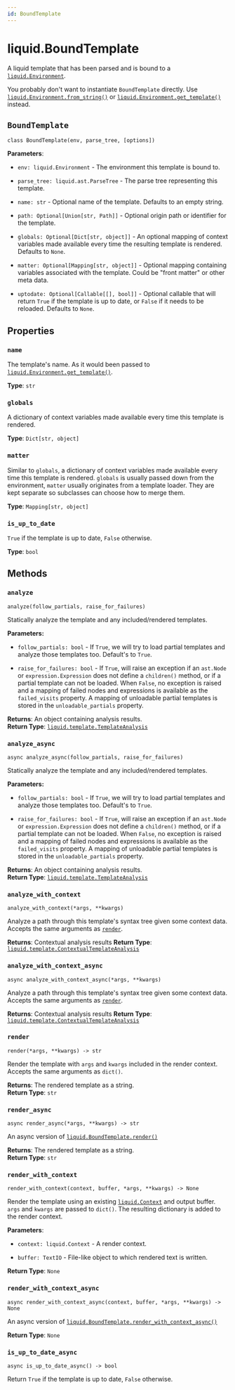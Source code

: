```yaml
---
id: BoundTemplate
---
```


# liquid.BoundTemplate

A liquid template that has been parsed and is bound to a [`liquid.Environment`](./environment.md).

You probably don't want to instantiate `BoundTemplate` directly. Use [`liquid.Environment.from_string()`](./environment.md#from_string) or [`liquid.Environment.get_template()`](./environment.md#get_template) instead.

## `BoundTemplate`

`class BoundTemplate(env, parse_tree, [options])`

**Parameters**:

- `env: liquid.Environment` - The environment this template is bound to.

- `parse_tree: liquid.ast.ParseTree` - The parse tree representing this template.

- `name: str` - Optional name of the template. Defaults to an empty string.

- `path: Optional[Union[str, Path]]` - Optional origin path or identifier for the template.

- `globals: Optional[Dict[str, object]]` - An optional mapping of context variables made available every time the resulting template is rendered. Defaults to `None`.

- `matter: Optional[Mapping[str, object]]` - Optional mapping containing variables associated with the template. Could be "front matter" or other meta data.

- `uptodate: Optional[Callable[[], bool]]` - Optional callable that will return `True` if the template is up to date, or `False` if it needs to be reloaded. Defaults to `None`.

## Properties

### `name`

The template's name. As it would been passed to [`liquid.Environment.get_template()`](Environment#get_template).

**Type**: `str`

### `globals`

A dictionary of context variables made available every time this template is rendered.

**Type**: `Dict[str, object]`

### `matter`

Similar to `globals`, a dictionary of context variables made available every time this template is rendered. `globals` is usually passed down from the environment, `matter` usually originates from a template loader. They are kept separate so subclasses can choose how to merge them.

**Type**: `Mapping[str, object]`

### `is_up_to_date`

`True` if the template is up to date, `False` otherwise.

**Type**: `bool`

## Methods

### `analyze`

`analyze(follow_partials, raise_for_failures)`

Statically analyze the template and any included/rendered templates.

**Parameters:**

- `follow_partials: bool` - If `True`, we will try to load partial templates and analyze those templates too. Default's to `True`.

- `raise_for_failures: bool` - If `True`, will raise an exception if an `ast.Node` or `expression.Expression` does not define a `children()` method, or if a partial template can not be loaded. When `False`, no exception is raised and a mapping of failed nodes and expressions is available as the `failed_visits` property. A mapping of unloadable partial templates is stored in the `unloadable_partials` property.

**Returns**: An object containing analysis results.  
**Return Type**: [`liquid.template.TemplateAnalysis`](./template-analysis.md)

### `analyze_async`

`async analyze_async(follow_partials, raise_for_failures)`

Statically analyze the template and any included/rendered templates.

**Parameters:**

- `follow_partials: bool` - If `True`, we will try to load partial templates and analyze those templates too. Default's to `True`.

- `raise_for_failures: bool` - If `True`, will raise an exception if an `ast.Node` or `expression.Expression` does not define a `children()` method, or if a partial template can not be loaded. When `False`, no exception is raised and a mapping of failed nodes and expressions is available as the `failed_visits` property. A mapping of unloadable partial templates is stored in the `unloadable_partials` property.

**Returns**: An object containing analysis results.  
**Return Type**: [`liquid.template.TemplateAnalysis`](./template-analysis.md)

### `analyze_with_context`

`analyze_with_context(*args, **kwargs)`

Analyze a path through this template's syntax tree given some context data. Accepts the same arguments as [`render`](#render).

**Returns**: Contextual analysis results
**Return Type**: [`liquid.template.ContextualTemplateAnalysis`](./contextual-template-analysis.md)

### `analyze_with_context_async`

`async analyze_with_context_async(*args, **kwargs)`

Analyze a path through this template's syntax tree given some context data. Accepts the same arguments as [`render`](#render).

**Returns**: Contextual analysis results
**Return Type**: [`liquid.template.ContextualTemplateAnalysis`](./contextual-template-analysis.md)

### `render`

`render(*args, **kwargs) -> str`

Render the template with `args` and `kwargs` included in the render context. Accepts the same arguments as `dict()`.

**Returns**: The rendered template as a string.  
**Return Type**: `str`

### `render_async`

`async render_async(*args, **kwargs) -> str`

An async version of [`liquid.BoundTemplate.render()`](#render)

**Returns**: The rendered template as a string.  
**Return Type**: `str`

### `render_with_context`

`render_with_context(context, buffer, *args, **kwargs) -> None`

Render the template using an existing [`liquid.Context`](./context.md) and output buffer. `args` and `kwargs` are passed to `dict()`. The resulting dictionary is added to the render context.

**Parameters**:

- `context: liquid.Context` - A render context.

- `buffer: TextIO` - File-like object to which rendered text is written.

**Return Type**: `None`

### `render_with_context_async`

`async render_with_context_async(context, buffer, *args, **kwargs) -> None`

An async version of [`liquid.BoundTemplate.render_with_context_async()`](#async-render_with_context_async)

**Return Type**: `None`

### `is_up_to_date_async`

`async is_up_to_date_async() -> bool`

Return `True` if the template is up to date, `False` otherwise.
